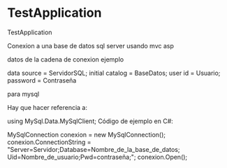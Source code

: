 # TestApplication
TestApplication


Conexion a una base de datos sql server usando mvc asp

datos de la cadena de conexion ejemplo

data source = ServidorSQL; initial catalog = BaseDatos; user id = Usuario; password = Contraseña

para mysql

Hay que hacer referencia a:

using MySql.Data.MySqlClient;
Código de ejemplo en C#:

MySqlConnection conexion = new MySqlConnection();
conexion.ConnectionString = "Server=Servidor;Database=Nombre_de_la_base_de_datos; Uid=Nombre_de_usuario;Pwd=contraseña;";
conexion.Open();
